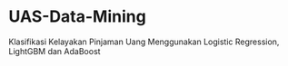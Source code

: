 # UAS-Data-Mining
Klasifikasi Kelayakan Pinjaman Uang Menggunakan Logistic Regression, LightGBM dan AdaBoost 
